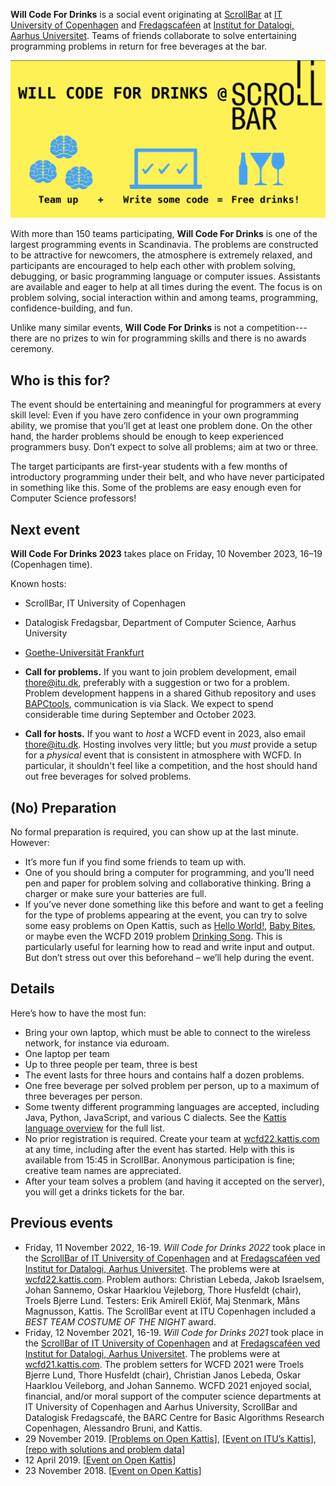 **Will Code For Drinks** is a social event originating at [ScrollBar](https://scrollbar.dk) at [IT University of Copenhagen](https://www.itu.dk) and [Fredagscaféen](https://fredagscafeen.dk) at [Institut for Datalogi, Aarhus Universitet](https://cs.au.dk).
Teams of friends collaborate to solve entertaining programming problems in return for free beverages at the bar.

![](assets/wcfd-banner.png)

With more than 150 teams participating, **Will Code For Drinks** is one of the largest programming events in Scandinavia.
The problems are constructed to be attractive for newcomers, the atmosphere is extremely relaxed, and participants are encouraged to help each other with problem solving, debugging, or basic programming language or computer issues.
Assistants are available and eager to help at all times during the event.
The focus is on problem solving, social interaction within and among teams, programming, confidence-building, and fun.

Unlike many similar events, **Will Code For Drinks** is not a competition---there are no prizes to win for programming skills and there is no awards ceremony.

Who is this for?
----------------

The event should be entertaining and meaningful for programmers at every skill level: 
Even if you have zero confidence in your own programming ability, we promise that you’ll get at least one problem done.
On the other hand, the harder problems should be enough to keep experienced programmers busy.
Don’t expect to solve all problems; aim at two or three.

The target participants are first-year students with a few months of introductory programming under their belt, and who have never participated in something like this.
Some of the problems are easy enough even for Computer Science professors!

Next event
----------

**Will Code For Drinks 2023** takes place on Friday, 10 November 2023, 16–19 (Copenhagen time).

Known hosts:

* ScrollBar, IT University of Copenhagen
* Datalogisk Fredagsbar, Department of Computer Science, Aarhus University
* [Goethe-Universität Frankfurt](https://tcs.uni-frankfurt.de/wcfd/)

* **Call for problems.** If you want to join problem development, email thore@itu.dk, preferably with a suggestion or two for a problem. Problem development happens in a shared Github repository and uses [BAPCtools](https://github.com/RagnarGrootKoerkamp/BAPCtools), communication is via Slack. We expect to spend considerable time during September and October 2023.
* **Call for hosts.** If you want to _host_ a WCFD event in 2023, also email thore@itu.dk. Hosting involves very little; but you _must_ provide a setup for a _physical_ event that is consistent in atmosphere with WCFD. In particular, it shouldn't feel like a competition, and the host should hand out free beverages for solved problems.

(No) Preparation
----------------

No formal preparation is required, you can show up at the last minute.
However:

* It’s more fun if you find some friends to team up with.
* One of you should bring a computer for programming, and you’ll need pen and paper for problem solving and collaborative thinking. Bring a charger or make sure your batteries are full.
* If you’ve never done something like this before and want to get a feeling for the type of problems appearing at the event, you can try to solve some easy problems on Open Kattis, such as [Hello World!](https://open.kattis.com/problems/hello), [Baby Bites](https://open.kattis.com/problems/babybites), or maybe even the WCFD 2019 problem [Drinking Song](https://open.kattis.com/problems/drinkingsong).
This is particularly useful for learning how to read and write input and output. But don’t stress out over this beforehand – we’ll help during the event.

Details
-------

Here’s how to have the most fun:

* Bring your own laptop, which must be able to connect to the wireless network, for instance via eduroam.
* One laptop per team
* Up to three people per team, three is best
* The event lasts for three hours and contains half a dozen problems. 
* One free beverage per solved problem per person, up to a maximum of three beverages per person.
* Some twenty different programming languages are accepted, including Java, Python, JavaScript, and various C dialects. 
  See the [Kattis language overview](https://open.kattis.com/help) for the full list.
* No prior registration is required. Create your team at [wcfd22.kattis.com](https://wcfd22.kattis.com) at any time, including after the event has started. Help with this is available from 15:45 in ScrollBar. Anonymous participation is fine; creative team names are appreciated.
* After your team solves a problem (and having it accepted on the server), you will get a drinks tickets for the bar.

Previous events
---------------

* Friday, 11 November 2022, 16-19. _Will Code for Drinks 2022_ took place in the [ScrollBar of IT University of Copenhagen](https://scrollbar.dk) and at [Fredagscaféen ved Institut for Datalogi, Aarhus Universitet](https://fredagscafeen.dk/). The problems were at [wcfd22.kattis.com](https://wcfd22.kattis.com). Problem authors: Christian Lebeda, Jakob Israelsem, Johan Sannemo, Oskar Haarklou Vejleborg, Thore Husfeldt (chair), Troels Bjerre Lund. Testers: Erik Amirell Eklöf, Maj Stenmark, Måns Magnusson, Kattis.
  The ScrollBar event at ITU Copenhagen  included a _BEST TEAM COSTUME OF THE NIGHT_ award.
* Friday, 12 November 2021, 16-19. _Will Code for Drinks 2021_ took place in the [ScrollBar of IT University of Copenhagen](https://scrollbar.dk) and at [Fredagscaféen ved Institut for Datalogi, Aarhus Universitet](https://fredagscafeen.dk/). The problems were at [wcfd21.kattis.com](https://wcfd21.kattis.com).
The problem setters for WCFD 2021 were Troels Bjerre Lund, Thore Husfeldt (chair), Christian Janos Lebeda, Oskar Haarklou Veileborg, and Johan Sannemo. WCFD 2021 enjoyed social, financial, and/or moral support of the computer science departments at IT University of Copenhagen and Aarhus University, ScrollBar and Datalogisk Fredagscafé, the BARC Centre for Basic Algorithms Research Copenhagen, Alessandro Bruni, and Kattis.
* 29 November 2019. [[Problems on Open Kattis](https://open.kattis.com/problem-sources/Will%20Code%20for%20Drinks%202019/2)],  [[Event on ITU’s Kattis](https://itu.kattis.com/sessions/wcfdf2019)], [[repo with solutions and problem data](https://github.com/thorehusfeldt/will-code-for-drinks-F2019)]
* 12 April 2019. [[Event on Open Kattis](https://open.kattis.com/contests/fwmxyb)]
* 23 November 2018. [[Event on Open Kattis](https://open.kattis.com/contests/f4ktq9)]


